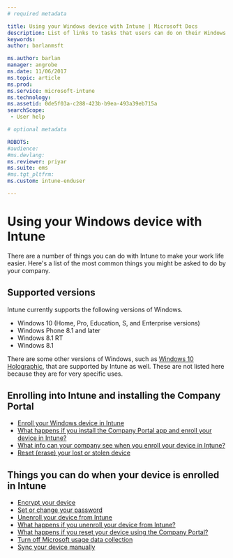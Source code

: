 ```yaml
---
# required metadata

title: Using your Windows device with Intune | Microsoft Docs
description: List of links to tasks that users can do on their Windows device when their device is enrolled in Intune
keywords:
author: barlanmsft

ms.author: barlan
manager: angrobe
ms.date: 11/06/2017
ms.topic: article
ms.prod:
ms.service: microsoft-intune
ms.technology:
ms.assetid: 0de5f03a-c288-423b-b9ea-493a39eb715a
searchScope:
 - User help

# optional metadata

ROBOTS:  
#audience:
#ms.devlang:
ms.reviewer: priyar
ms.suite: ems
#ms.tgt_pltfrm:
ms.custom: intune-enduser

---
```


# Using your Windows device with Intune

There are a number of things you can do with Intune to make your work life easier. Here's a list of the most common things you might be asked to do by your company.

## Supported versions

Intune currently supports the following versions of Windows.

* Windows 10 (Home, Pro, Education, S, and Enterprise versions)
* Windows Phone 8.1 and later
* Windows 8.1 RT
* Windows 8.1

There are some other versions of Windows, such as [Windows 10 Holographic](https://www.microsoft.com/hololens), that are supported by Intune as well. These are not listed here because they are for very specific uses.

## Enrolling into Intune and installing the Company Portal

- [Enroll your Windows device in Intune](enroll-your-device-in-intune-windows.md)
- [What happens if you install the Company Portal app and enroll your device in Intune?](what-happens-if-you-install-the-company-portal-app-and-enroll-your-device-in-intune-windows.md)
- [What info can your company see when you enroll your device in Intune?](what-info-can-your-company-see-when-you-enroll-your-device-in-intune.md)
- [Reset (erase) your lost or stolen device](reset-erase-your-device-cpwebsite.md)

## Things you can do when your device is enrolled in Intune

- [Encrypt your device](encrypt-your-device-windows.md)
- [Set or change your password](set-or-change-your-password-windows.md)
- [Unenroll your device from Intune](unenroll-your-device-from-intune-windows.md)
- [What happens if you unenroll your device from Intune?](what-happens-if-you-unenroll-your-device-from-intune-windows.md)
- [What happens if you reset your device using the Company Portal?](what-happens-if-you-reset-your-device-using-the-company-portal-windows.md)
- [Turn off Microsoft usage data collection](turn-off-microsoft-usage-data-collection-windows.md)
- [Sync your device manually](sync-your-device-manually-windows.md)
